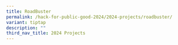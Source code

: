 ```yaml
---
title: RoadBuster
permalink: /hack-for-public-good-2024/2024-projects/roadbuster/
variant: tiptap
description: ""
third_nav_title: 2024 Projects
---
```

